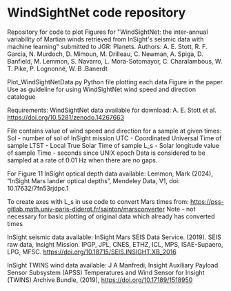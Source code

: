 # WindSightNet code repository

Repository for code to plot Figures for "WindSightNet: the inter-annual variability of Martian winds retrieved from InSight's seismic data with machine learning" submitted to JGR: Planets.
Authors: A. E. Stott, R. F. Garcia, N. Murdoch, D. Mimoun, M. Drilleau, C. Newman, A. Spiga, D. Banfield, M. Lemmon, S. Navarro, L. Mora-Sotomayor, C. Charalambous, W. T. Pike, P. Lognonné, W. B .Banerdt

Plot_WindSightNetData.py
Python file plotting each data Figure in the paper. Use as guideline for using WindSightNet wind speed and direction catalogue 

Requirements:
WindSightNet data available for download: 
A. E. Stott et al. https://doi.org/10.5281/zenodo.14267663

File contains value of wind speed and direction for a sample at given times:
Sol - number of sol of InSight mission 
UTC - Coordinated Universal Time of sample
LTST - Local True Solar Time of sample
L_s - Solar longitude value of sample
Time - seconds since UNIX epoch
Data is considered to be sampled at a rate of 0.01 Hz when there are no gaps.

For Figure 11
InSight optical depth data available: Lemmon, Mark (2024), “InSight Mars lander optical depths”, Mendeley Data, V1, doi: 10.17632/7fn53rjdpc.1

To create axes with L_s in use code to convert Mars times from:
https://pss-gitlab.math.univ-paris-diderot.fr/sainton/marsconverter
Note - not necessary for basic plotting of original data which already has converted times

InSight seismic data available: 
InSight Mars SEIS Data Service. (2019). SEIS raw data, Insight Mission. IPGP, JPL, CNES, ETHZ, ICL, MPS, ISAE-Supaero, LPG, MFSC. https://doi.org/10.18715/SEIS.INSIGHT.XB_2016

InSight TWINS wind data available: 
J A Manfredi, Insight Auxiliary Payload Sensor Subsystem (APSS) Temperatures and Wind Sensor for Insight (TWINS) Archive Bundle, (2019), https://doi.org/10.17189/1518950

